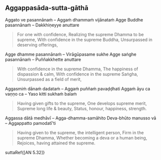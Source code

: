 ## Aggappasāda-sutta-gāthā<a id="aggappasada-sutta-gatha"></a>

Aggato ve pasannānaṁ – Aggaṁ dhammaṁ vijānataṁ
Agge Buddhe pasannānaṁ – Dakkhiṇeyye anuttare

<div class="english">

> For one with confidence,
> Realizing the supreme Dhamma to be supreme,
> With confidence in the supreme Buddha,
> Unsurpassed in deserving offerings,

</div>

Agge dhamme pasannānaṁ – Virāgūpasame sukhe
Agge saṅghe pasannānaṁ – Puññakkhette anuttare

<div class="english">

> With confidence in the supreme Dhamma,
> The happiness of dispassion & calm,
> With confidence in the supreme Saṅgha,
> Unsurpassed as a field of merit,

</div>

Aggasmiṁ dānaṁ dadataṁ – Aggaṁ puññaṁ pavaḍḍhati
Aggaṁ āyu ca vaṇṇo ca – Yaso kitti sukhaṁ balaṁ

<div class="english">

> Having given gifts to the supreme,
> One develops supreme merit,
> Supreme long life & beauty,
> Status, honour, happiness, strength.

</div>

Aggassa dātā medhāvī – Agga-dhamma-samāhito
Deva-bhūto manusso vā – Aggappatto pamodatī'ti

<div class="english">

> Having given to the supreme, the intelligent person,
> Firm in the supreme Dhamma,
> Whether becoming a deva or a human being,
> Rejoices, having attained the supreme.

</div>

suttaRef{[AN 5.32]}
